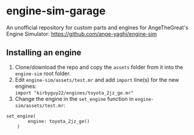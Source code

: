 # engine-sim-garage
 An unofficial repository for custom parts and engines for AngeTheGreat's Engine Simulator: https://github.com/ange-yaghi/engine-sim

## Installing an engine
1. Clone/download the repo and copy the `assets` folder from it into the `engine-sim` root folder.
2. Edit `engine-sim/assets/test.mr` and add `import` line(s) for the new engines:  
`import "kirbyguy22/engines/toyota_2jz_ge.mr"`
3. Change the engine in the `set_engine` function in `engine-sim/assets/test.mr`:  
```
set_engine(
        engine: toyota_2jz_ge()
    )
```
